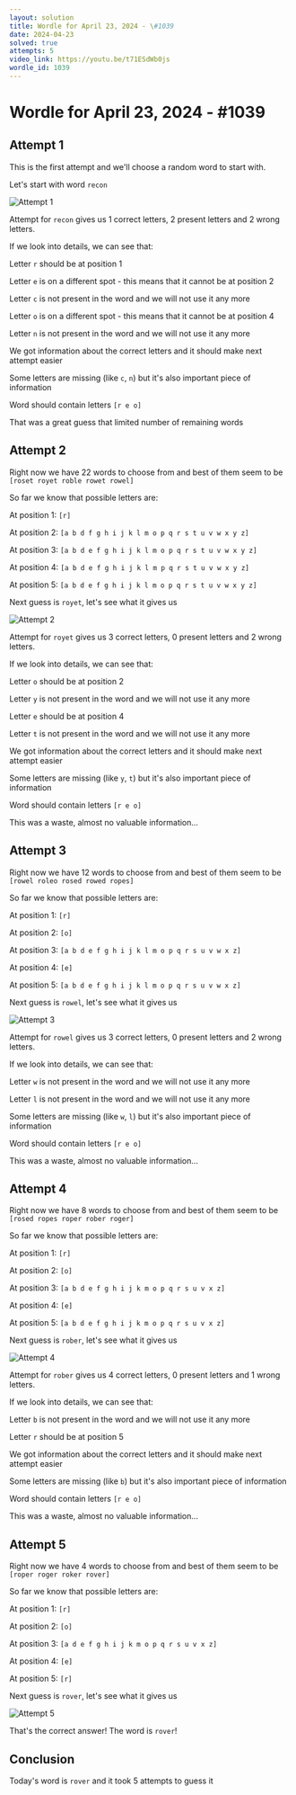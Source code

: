 ```yaml
---
layout: solution
title: Wordle for April 23, 2024 - \#1039
date: 2024-04-23
solved: true
attempts: 5
video_link: https://youtu.be/t71ESdWb0js
wordle_id: 1039
---
```


# Wordle for April 23, 2024 - \#1039

## Attempt 1

This is the first attempt and we'll choose a random word to start with.

Let's start with word `recon`

![Attempt 1](2024-04-23/attempt-1.png)

Attempt for `recon` gives us 1 correct letters, 2 present letters and 2 wrong letters.

If we look into details, we can see that:

Letter `r` should be at position 1

Letter `e` is on a different spot - this means that it cannot be at position 2

Letter `c` is not present in the word and we will not use it any more

Letter `o` is on a different spot - this means that it cannot be at position 4

Letter `n` is not present in the word and we will not use it any more

We got information about the correct letters and it should make next attempt easier

Some letters are missing (like `c`, `n`) but it's also important piece of information

Word should contain letters `[r e o]`

That was a great guess that limited number of remaining words



## Attempt 2

Right now we have 22 words to choose from and best of them seem to be `[roset royet roble rowet rowel]`

So far we know that possible letters are:

At position 1: `[r]`

At position 2: `[a b d f g h i j k l m o p q r s t u v w x y z]`

At position 3: `[a b d e f g h i j k l m o p q r s t u v w x y z]`

At position 4: `[a b d e f g h i j k l m p q r s t u v w x y z]`

At position 5: `[a b d e f g h i j k l m o p q r s t u v w x y z]`

Next guess is `royet`, let's see what it gives us

![Attempt 2](2024-04-23/attempt-2.png)

Attempt for `royet` gives us 3 correct letters, 0 present letters and 2 wrong letters.

If we look into details, we can see that:

Letter `o` should be at position 2

Letter `y` is not present in the word and we will not use it any more

Letter `e` should be at position 4

Letter `t` is not present in the word and we will not use it any more

We got information about the correct letters and it should make next attempt easier

Some letters are missing (like `y`, `t`) but it's also important piece of information

Word should contain letters `[r e o]`

This was a waste, almost no valuable information...



## Attempt 3

Right now we have 12 words to choose from and best of them seem to be `[rowel roleo rosed rowed ropes]`

So far we know that possible letters are:

At position 1: `[r]`

At position 2: `[o]`

At position 3: `[a b d e f g h i j k l m o p q r s u v w x z]`

At position 4: `[e]`

At position 5: `[a b d e f g h i j k l m o p q r s u v w x z]`

Next guess is `rowel`, let's see what it gives us

![Attempt 3](2024-04-23/attempt-3.png)

Attempt for `rowel` gives us 3 correct letters, 0 present letters and 2 wrong letters.

If we look into details, we can see that:

Letter `w` is not present in the word and we will not use it any more

Letter `l` is not present in the word and we will not use it any more

Some letters are missing (like `w`, `l`) but it's also important piece of information

Word should contain letters `[r e o]`

This was a waste, almost no valuable information...



## Attempt 4

Right now we have 8 words to choose from and best of them seem to be `[rosed ropes roper rober roger]`

So far we know that possible letters are:

At position 1: `[r]`

At position 2: `[o]`

At position 3: `[a b d e f g h i j k m o p q r s u v x z]`

At position 4: `[e]`

At position 5: `[a b d e f g h i j k m o p q r s u v x z]`

Next guess is `rober`, let's see what it gives us

![Attempt 4](2024-04-23/attempt-4.png)

Attempt for `rober` gives us 4 correct letters, 0 present letters and 1 wrong letters.

If we look into details, we can see that:

Letter `b` is not present in the word and we will not use it any more

Letter `r` should be at position 5

We got information about the correct letters and it should make next attempt easier

Some letters are missing (like `b`) but it's also important piece of information

Word should contain letters `[r e o]`

This was a waste, almost no valuable information...



## Attempt 5

Right now we have 4 words to choose from and best of them seem to be `[roper roger roker rover]`

So far we know that possible letters are:

At position 1: `[r]`

At position 2: `[o]`

At position 3: `[a d e f g h i j k m o p q r s u v x z]`

At position 4: `[e]`

At position 5: `[r]`

Next guess is `rover`, let's see what it gives us

![Attempt 5](2024-04-23/attempt-5.png)

That's the correct answer! The word is `rover`!

## Conclusion

Today's word is `rover` and it took 5 attempts to guess it

